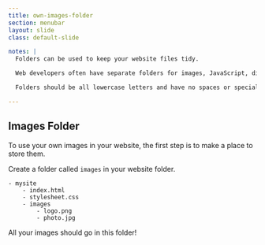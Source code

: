 ```yaml
---
title: own-images-folder
section: menubar
layout: slide
class: default-slide

notes: |
  Folders can be used to keep your website files tidy. 

  Web developers often have separate folders for images, JavaScript, different areas of their website, sometime even a folder for their CSS files, if there is more than one.

  Folders should be all lowercase letters and have no spaces or special characters.

---
```


## Images Folder

To use your own images in your website, the first step is to make a place to store them.

Create a folder called `images` in your website folder.

    - mysite
        - index.html
        - stylesheet.css
        - images
            - logo.png
            - photo.jpg


All your images should go in this folder!
